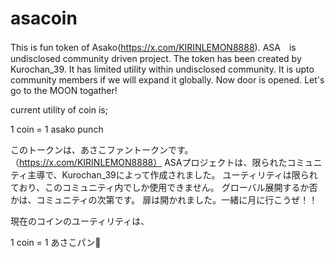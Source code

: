 # asacoin
This is fun token of Asako(https://x.com/KIRINLEMON8888).
ASA　is undisclosed community driven project. The token has been created by Kurochan_39.
It has limited utility within undisclosed community.
It is upto community members if we will expand it globally.
Now door is opened. Let's go to the MOON togather!

current utility of coin is; 

1 coin = 1 asako punch

このトークンは、あさこファントークンです。（https://x.com/KIRINLEMON8888）
ASAプロジェクトは、限られたコミュニティ主導で、Kurochan_39によって作成されました。
ユーティリティは限られており、このコミュニティ内でしか使用できません。
グローバル展開するか否かは、コミュニティの次第です。
扉は開かれました。一緒に月に行こうぜ！！

現在のコインのユーティリティは、

1 coin = 1 あさこパン👊
